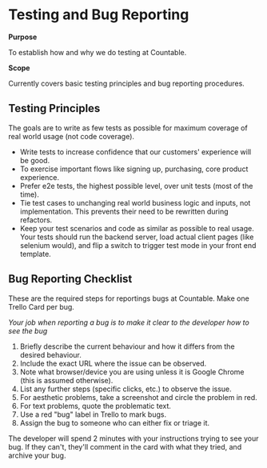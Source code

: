 # Testing and Bug Reporting

**Purpose**

To establish how and why we do testing at Countable.

**Scope**

Currently covers basic testing principles and bug reporting procedures.

## Testing Principles

The goals are to write as few tests as possible for maximum coverage of
real world usage (not code coverage).

  - Write tests to increase confidence that our customers' experience
    will be good.
  - To exercise important flows like signing up, purchasing, core
    product experience.
  - Prefer e2e tests, the highest possible level, over unit tests (most
    of the time).
  - Tie test cases to unchanging real world business logic and inputs,
    not implementation. This prevents their need to be rewritten during
    refactors.
  - Keep your test scenarios and code as similar as possible to real
    usage. Your tests should run the backend server, load actual client
    pages (like selenium would), and flip a switch to trigger test mode
    in your front end template.

## Bug Reporting Checklist

These are the required steps for reportings bugs at Countable. Make one
Trello Card per bug.

*Your job when reporting a bug is to make it clear to the developer how
to see the bug*

1.  Briefly describe the current behaviour and how it differs from the
    desired behaviour.
2.  Include the exact URL where the issue can be observed.
3.  Note what browser/device you are using unless it is Google Chrome
    (this is assumed otherwise).
4.  List any further steps (specific clicks, etc.) to observe the issue.
5.  For aesthetic problems, take a screenshot and circle the problem in
    red.
6.  For text problems, quote the problematic text.
7.  Use a red "bug" label in Trello to mark bugs.
8.  Assign the bug to someone who can either fix or triage it.

The developer will spend 2 minutes with your instructions trying to see
your bug. If they can't, they'll comment in the card with what they
tried, and archive your bug.
